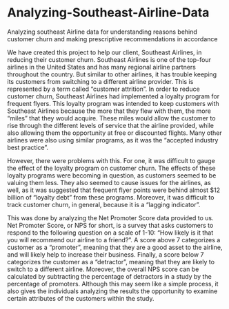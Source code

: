 # Analyzing-Southeast-Airline-Data
Analyzing southeast Airline data  for understanding reasons behind customer churn and making prescriptive recommendations in accordance  

We have created this project to help our client, Southeast Airlines, in reducing their customer churn. 
Southeast Airlines is one of the top-four airlines in the United States and has many regional airline partners throughout the country.
But similar to other airlines, it has trouble keeping its customers from switching to a different airline provider.
This is represented by a term called  “customer attrition”.
In order to reduce customer churn, Southeast Airlines had implemented a loyalty program for frequent flyers. 
This loyalty program was intended to keep customers with Southeast Airlines because the more that they flew with them, the more “miles”
that they would acquire.
These miles would allow the customer to rise through the different levels of service that the airline provided, while also allowing them the opportunity at free or discounted flights.
Many other airlines were also using similar programs, as it was the “accepted industry best practice”. 
	
However, there were problems with this.
For one, it was difficult to gauge the effect of the loyalty program on customer churn. 
The effects of these loyalty programs were becoming in question, as customers seemed to be valuing them less.
They also seemed to cause issues for the airlines, as well, as it was suggested that frequent flyer points were behind almost $12 billion of “loyalty debt” from these programs.
Moreover, it was difficult to track customer churn, in general, because it is a “lagging indicator”.

This was done by analyzing the Net Promoter Score data provided to us. Net Promoter Score, or NPS for short, is a survey that asks 
customers to respond to the following question on a scale of 1-10: “How likely is it that you will recommend our airline to a friend?”. 
A score above 7 categorizes a customer as a “promoter”, meaning that they are a good asset to the airline, and will likely help to increase their business.
Finally, a score below 7 categorizes the customer as a “detractor”, meaning that they are likely to switch to a different airline. 
Moreover, the overall NPS score can be calculated by subtracting the percentage of detractors in a study by the percentage of promoters. 
Although this may seem like a simple process, it also gives the individuals analyzing the results the opportunity to examine certain attributes of the customers within the study.

